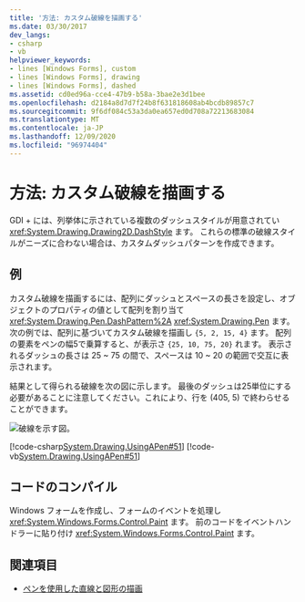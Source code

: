 ```yaml
---
title: '方法: カスタム破線を描画する'
ms.date: 03/30/2017
dev_langs:
- csharp
- vb
helpviewer_keywords:
- lines [Windows Forms], custom
- lines [Windows Forms], drawing
- lines [Windows Forms], dashed
ms.assetid: cd0ed96a-cce4-47b9-b58a-3bae2e3d1bee
ms.openlocfilehash: d2184a8d7d7f24b8f631818608ab4bcdb89857c7
ms.sourcegitcommit: 9f6df084c53a3da0ea657ed0d708a72213683084
ms.translationtype: MT
ms.contentlocale: ja-JP
ms.lasthandoff: 12/09/2020
ms.locfileid: "96974404"
---
```

# <a name="how-to-draw-a-custom-dashed-line"></a>方法: カスタム破線を描画する
GDI + には、列挙体に示されている複数のダッシュスタイルが用意されてい <xref:System.Drawing.Drawing2D.DashStyle> ます。 これらの標準の破線スタイルがニーズに合わない場合は、カスタムダッシュパターンを作成できます。  
  
## <a name="example"></a>例  
 カスタム破線を描画するには、配列にダッシュとスペースの長さを設定し、オブジェクトのプロパティの値として配列を割り当て <xref:System.Drawing.Pen.DashPattern%2A> <xref:System.Drawing.Pen> ます。 次の例では、配列に基づいてカスタム破線を描画し `{5, 2, 15, 4}` ます。 配列の要素をペンの幅5で乗算すると、が表示さ `{25, 10, 75, 20}` れます。 表示されるダッシュの長さは 25 ~ 75 の間で、スペースは 10 ~ 20 の範囲で交互に表示されます。  
  
 結果として得られる破線を次の図に示します。 最後のダッシュは25単位にする必要があることに注意してください。これにより、行を (405, 5) で終わらせることができます。  
  
 ![破線を示す図。](./media/how-to-draw-a-custom-dashed-line/dashed-line-illustration.gif "pens6")  
  
 [!code-csharp[System.Drawing.UsingAPen#51](~/samples/snippets/csharp/VS_Snippets_Winforms/System.Drawing.UsingAPen/CS/Class1.cs#51)]
 [!code-vb[System.Drawing.UsingAPen#51](~/samples/snippets/visualbasic/VS_Snippets_Winforms/System.Drawing.UsingAPen/VB/Class1.vb#51)]  
  
## <a name="compiling-the-code"></a>コードのコンパイル  
 Windows フォームを作成し、フォームのイベントを処理し <xref:System.Windows.Forms.Control.Paint> ます。 前のコードをイベントハンドラーに貼り付け <xref:System.Windows.Forms.Control.Paint> ます。  
  
## <a name="see-also"></a>関連項目

- [ペンを使用した直線と図形の描画](using-a-pen-to-draw-lines-and-shapes.md)
